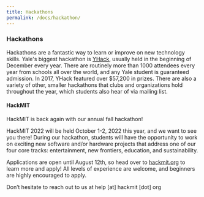 ```yaml
---
title: Hackathons
permalink: /docs/hackathon/
---
```

### Hackathons

Hackathons are a fantastic way to learn or improve on new technology
skills. Yale\'s biggest hackathon is [YHack](https://www.yhack.org/),
usually held in the beginning of December every year. There are
routinely more than 1000 attendees every year from schools all over the
world, and any Yale student is guaranteed admission. In 2017, YHack
featured over \$57,200 in prizes. There are also a variety of other,
smaller hackathons that clubs and organizations hold throughout the
year, which students also hear of via mailing list.

#### HackMIT

HackMIT is back again with our annual fall hackathon! 

HackMIT 2022 will be held
October 1-2, 2022
this year, and we want to see you there! During our hackathon, students will have the opportunity to work on exciting new software and/or hardware projects that address one of our four core tracks: entertainment, new frontiers, education, and sustainability.

Applications are
open until August 12th, so head
over to [hackmit.org](https://hackmit.org)
to learn more and apply! All levels
of experience are welcome, and beginners are highly encouraged to apply. 

Don’t hesitate to reach out to us at
help [at] hackmit [dot] org

